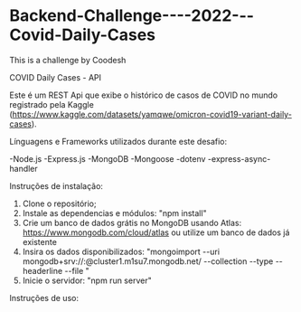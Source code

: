 # Backend-Challenge----2022---Covid-Daily-Cases
This is a challenge by Coodesh

COVID Daily Cases - API

Este é um REST Api que exibe o histórico de casos de COVID no mundo registrado pela Kaggle (https://www.kaggle.com/datasets/yamqwe/omicron-covid19-variant-daily-cases).

Línguagens e Frameworks utilizados durante este desafio:

-Node.js
-Express.js
-MongoDB
-Mongoose
-dotenv
-express-async-handler

Instruções de instalação:

1) Clone o repositório;
2) Instale as dependencias e módulos: "npm install"
3) Crie um banco de dados grátis no MongoDB usando Atlas: https://www.mongodb.com/cloud/atlas ou utilize um banco de dados já existente
4) Insira os dados disponibilizados:
"mongoimport --uri mongodb+srv://<USER>:<PASSWORD>@cluster1.m1su7.mongodb.net/<DATABASE> --collection <COLLECTION> --type <FILETYPE> --headerline --file <FILENAME>"
6) Inicie o servidor: "npm run server"

Instruções de uso:
  
  

